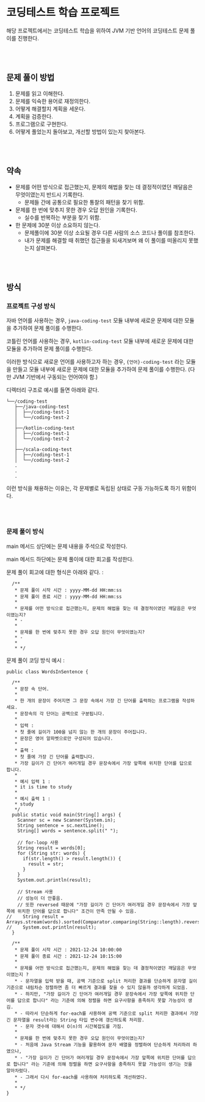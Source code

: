 # 코딩테스트 학습 프로젝트
해당 프로젝트에서는 코딩테스트 학습을 위하여 JVM 기반 언어의 코딩테스트 문제 풀이를 진행한다.

<br><br>

## 문제 풀이 방법
1. 문제를 읽고 이해한다.
2. 문제를 익숙한 용어로 재정의한다.
3. 어떻게 해결할지 계획을 세운다.
4. 계획을 검증한다.
5. 프로그램으로 구현한다.
6. 어떻게 풀었는지 돌아보고, 개선할 방법이 있는지 찾아본다.

<br><br>

## 약속
- 문제를 어떤 방식으로 접근했는지, 문제의 해법을 찾는 데 결정적이였던 깨달음은 무엇이였는지 반드시 기록한다.
   - 문제들 간에 공통으로 필요한 통찰의 패턴을 찾기 위함.
- 문제를 한 번에 맞추지 못한 경우 오답 원인을 기록한다.
   - 실수를 반복하는 부분을 찾기 위함.
- 한 문제에 30분 이상 소요하지 않는다.
   - 문제풀이에 30분 이상 소요될 경우 다른 사람의 소스 코드나 풀이를 참조한다.
   - 내가 문제를 해결할 때 취했던 접근들을 되새겨보며 왜 이 풀이를 떠올리지 못했는지 살펴본다.

<br><br>

## 방식

### 프로젝트 구성 방식 
자바 언어를 사용하는 경우, `java-coding-test` 모듈 내부에 새로운 문제에 대한 모듈을 추가하여 문제 풀이를 수행한다.

코틀린 언어를 사용하는 경우, `kotlin-coding-test` 모듈 내부에 새로운 문제에 대한 모듈을 추가하여 문제 풀이를 수행한다.

이러한 방식으로 새로운 언어를 사용하고자 하는 경우, `{언어}-coding-test` 라는 모듈을 만들고 모듈 내부에 새로운 문제에 대한 모듈을 추가하여 문제 풀이를 수행한다. (다만 JVM 기반에서 구동되는 언어여야 함.)

디렉터리 구조로 예시를 들면 아래와 같다.
```
└──/coding-test
   ├──/java-coding-test
   │  ├──/coding-test-1
   │  └──/coding-test-2
   │
   ├──/kotlin-coding-test
   │  ├──/coding-test-1
   │  └──/coding-test-2
   │
   ├──/scala-coding-test
   │  ├──/coding-test-1
   │  └──/coding-test-2
   .
   .
   .
```

이런 방식을 채용하는 이유는, 각 문제별로 독립된 상태로 구동 가능하도록 하기 위함이다.

<br><br>

### 문제 풀이 방식 
main 메서드 상단에는 문제 내용을 주석으로 작성한다.

main 메서드 하단에는 문제 풀이에 대한 회고를 작성한다.

문제 풀이 회고에 대한 형식은 아래와 같다. : 
```
  /**
   * 문제 풀이 시작 시간 : yyyy-MM-dd HH:mm:ss
   * 문제 풀이 종료 시간 : yyyy-MM-dd HH:mm:ss
   *
   * 문제를 어떤 방식으로 접근했는지, 문제의 해법을 찾는 데 결정적이였던 깨달음은 무엇이였는지?
   * -  
   *
   * 문제를 한 번에 맞추지 못한 경우 오답 원인이 무엇이였는지?
   * - 
   *
   * */
```



문제 풀이 코딩 방식 예시 : 
```
public class WordsInSentence {

  /**
   * 문장 속 단어.
   * 
   * 한 개의 문장이 주어지면 그 문장 속에서 가장 긴 단어를 출력하는 프로그램을 작성하세요.
   * 문장속의 각 단어는 공백으로 구분됩니다.
   * 
   * 입력 :
   * 첫 줄에 길이가 100을 넘지 않는 한 개의 문장이 주어집니다.
   * 문장은 영어 알파벳으로만 구성되어 있습니다.
   * 
   * 출력 :
   * 첫 줄에 가장 긴 단어를 출력합니다.
   * 가장 길이가 긴 단어가 여러개일 경우 문장속에서 가장 앞쪽에 위치한 단어를 답으로 합니다.
   * 
   * 예시 입력 1 :
   * it is time to study
   * 
   * 예시 출력 1 :
   * study
   */
  public static void main(String[] args) {
    Scanner sc = new Scanner(System.in);
    String sentence = sc.nextLine();
    String[] words = sentence.split(" ");

    // for-loop 사용
    String result = words[0];
    for (String str: words) {
      if(str.length() > result.length()) {
        result = str;
      }
    }
    System.out.println(result);

    // Stream 사용
    // 성능이 더 안좋음.
    // 또한 reversed 때문에 "가장 길이가 긴 단어가 여러개일 경우 문장속에서 가장 앞쪽에 위치한 단어를 답으로 합니다" 조건이 만족 안될 수 있음.
//    String result = Arrays.stream(words).sorted(Comparator.comparing(String::length).reversed()).collect(Collectors.toList()).get(0);
//    System.out.println(result);
  }

  /**
   * 문제 풀이 시작 시간 : 2021-12-24 10:00:00
   * 문제 풀이 종료 시간 : 2021-12-24 10:15:00
   *
   * 문제를 어떤 방식으로 접근했는지, 문제의 해법을 찾는 데 결정적이였던 깨달음은 무엇이였는지 ?
   * - 문자열을 입력 받을 때, 공백 기준으로 split 처리한 결과를 단순하게 문자열 길이 기준으로 내림차순 정렬하면 좀 더 빠르게 결과를 찾을 수 있지 않을까 생각하게 되었음.
   * - 하지만, "가장 길이가 긴 단어가 여러개일 경우 문장속에서 가장 앞쪽에 위치한 단어를 답으로 합니다" 라는 기준에 의해 정렬을 하면 요구사항을 충족하지 못할 가능성이 생김.
   * - 따라서 단순하게 for-each를 사용하여 공백 기준으로 split 처리한 결과에서 가장 긴 문자열을 result라는 String 타입 변수에 갱신하도록 처리함.
   * - 문자 갯수에 대해서 O(n)의 시간복잡도를 가짐. 
   *
   * 문제를 한 번에 맞추지 못한 경우 오답 원인이 무엇이였는지?
   * - 처음에 Java Stream 기능을 활용하여 문자 배열을 정렬하여 단순하게 처리하려 하였으나,
   * - "가장 길이가 긴 단어가 여러개일 경우 문장속에서 가장 앞쪽에 위치한 단어를 답으로 합니다" 라는 기준에 의해 정렬을 하면 요구사항을 충족하지 못할 가능성이 생기는 것을 알아차렸다.
   * - 그래서 다시 for-each를 사용하여 처리하도록 개선하였다.
   *
   * */
}
```

